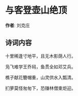 # 与客登壶山绝顶

**作者**: 刘克庄

## 诗词内容

十里稀逢寸地平，且无木影荫人行。

凫飞难学王乔舄，鱼贯全如邓艾兵。

樵子献花簪帽重，山灵供水入瓢清。

扪萝莫怪匆匆下，恐赚林僧束炬迎。

